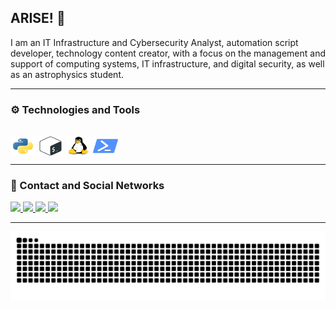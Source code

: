 ## ARISE! 🐺
<!Title. -->

I am an IT Infrastructure and Cybersecurity Analyst, automation script developer, technology content creator, with a focus on the management and support of computing systems, IT infrastructure, and digital security, as well as an astrophysics student.
<!-- Personal introduction text. -->

---

### ⚙️ Technologies and Tools
<!-- Section to showcase the technologies and tools. -->
<div style="display: inline_block"><br>
  <img align="center" alt="Python" height="30" width="40" src="https://raw.githubusercontent.com/devicons/devicon/master/icons/python/python-original.svg">
  <!-- Python icon. -->
  <img align="center" alt="Bash" height="30" width="40" src="https://raw.githubusercontent.com/devicons/devicon/master/icons/bash/bash-original.svg">
  <!-- Bash icon. -->
  <img align="center" alt="Linux" height="30" width="40" src="https://raw.githubusercontent.com/devicons/devicon/master/icons/linux/linux-original.svg">
  <!-- Linux icon. -->
  <img align="center" alt="Powershell" height="30" width="40" src="https://raw.githubusercontent.com/devicons/devicon/master/icons/powershell/powershell-original.svg">
  <!-- PowerShell icon. -->
</div>

---

### 📡 Contact and Social Networks
<!-- Section for links to social networks and contact methods. -->
<div>
  <a href="https://www.linkedin.com/in/victorvernier/" target="_blank">
    <img src="https://img.shields.io/badge/-LinkedIn-%230077B5?style=for-the-badge&logo=linkedin&logoColor=white" target="_blank">
  </a>
  <!-- LinkedIn badge. -->
  <a href="mailto:victorvernier@protonmail.com">
    <img src="https://img.shields.io/badge/-ProtonMail-%23333?style=for-the-badge&logo=protonmail&logoColor=white" target="_blank">
  </a>
  <!-- ProtonMail badge. -->
  <a href="https://www.instagram.com/kinder_rk" target="_blank">
    <img src="https://img.shields.io/badge/-Instagram-%23E4405F?style=for-the-badge&logo=instagram&logoColor=white" />
  </a>
  <!-- Instagram badge. -->
  <a href="https://steamcommunity.com/id/84576485679467y973645345" target="_blank">
    <img src="https://img.shields.io/badge/-Steam-%23000000?style=for-the-badge&logo=steam&logoColor=white" />
  </a>
  <!-- Steam badge. -->
</div>

---

<picture>
  <!-- Picture element to adapt the image based on the user's color scheme preference. -->
  <source media="(prefers-color-scheme: dark)" srcset="https://raw.githubusercontent.com/victorvernier/victorvernier/output/github-contribution-grid-snake-dark.svg">
  <!-- GitHub contribution grid image for dark mode. -->
  <source media="(prefers-color-scheme: light)" srcset="https://raw.githubusercontent.com/victorvernier/victorvernier/output/github-contribution-grid-snake.svg">
  <!-- GitHub contribution grid image for light mode. -->
  <img alt="github contribution grid snake animation" src="https://raw.githubusercontent.com/victorvernier/victorvernier/output/github-contribution-grid-snake.svg">
  <!-- Default GitHub contribution grid image, showing the growth of contributions over time. -->
</picture>
